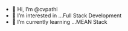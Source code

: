 - 👋 Hi, I’m @cvpathi
- 👀 I’m interested in ...Full Stack Development
- 🌱 I’m currently learning ...MEAN Stack

<!---
cvpathi/cvpathi is a ✨ special ✨ repository because its `README.md` (this file) appears on your GitHub profile.
You can click the Preview link to take a look at your changes.
--->
